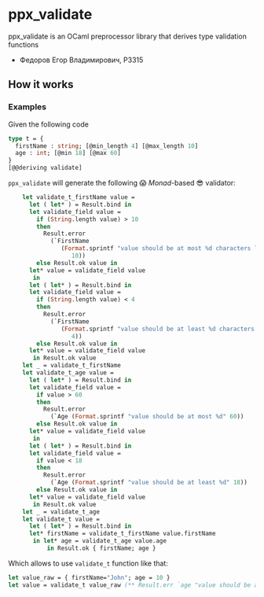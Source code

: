 # ppx_validate
ppx_validate is an OCaml preprocessor library that derives type validation functions

- Федоров Егор Владимирович, P3315

## How it works

### Examples

Given the following code

```ocaml
type t = {
  firstName : string; [@min_length 4] [@max_length 10]
  age : int; [@min 18] [@max 60]
}
[@@deriving validate]
```

`ppx_validate` will generate the following 😱 _Monad_-based 😎  validator:
```ocaml
    let validate_t_firstName value =
      let ( let* ) = Result.bind in
      let validate_field value =
        if (String.length value) > 10
        then
          Result.error
            (`FirstName
               (Format.sprintf "value should be at most %d characters long"
                  10))
        else Result.ok value in
      let* value = validate_field value
       in
      let ( let* ) = Result.bind in
      let validate_field value =
        if (String.length value) < 4
        then
          Result.error
            (`FirstName
               (Format.sprintf "value should be at least %d characters long"
                  4))
        else Result.ok value in
      let* value = validate_field value
       in Result.ok value
    let _ = validate_t_firstName
    let validate_t_age value =
      let ( let* ) = Result.bind in
      let validate_field value =
        if value > 60
        then
          Result.error
            (`Age (Format.sprintf "value should be at most %d" 60))
        else Result.ok value in
      let* value = validate_field value
       in
      let ( let* ) = Result.bind in
      let validate_field value =
        if value < 18
        then
          Result.error
            (`Age (Format.sprintf "value should be at least %d" 18))
        else Result.ok value in
      let* value = validate_field value
       in Result.ok value
    let _ = validate_t_age
    let validate_t value =
      let ( let* ) = Result.bind in
      let* firstName = validate_t_firstName value.firstName
       in let* age = validate_t_age value.age
           in Result.ok { firstName; age }
```

Which allows to use `validate_t` function like that:
```ocaml
let value_raw = { firstName="John"; age = 10 }
let value = validate_t value_raw (** Result.err `age "value should be at least 18" *)
```
